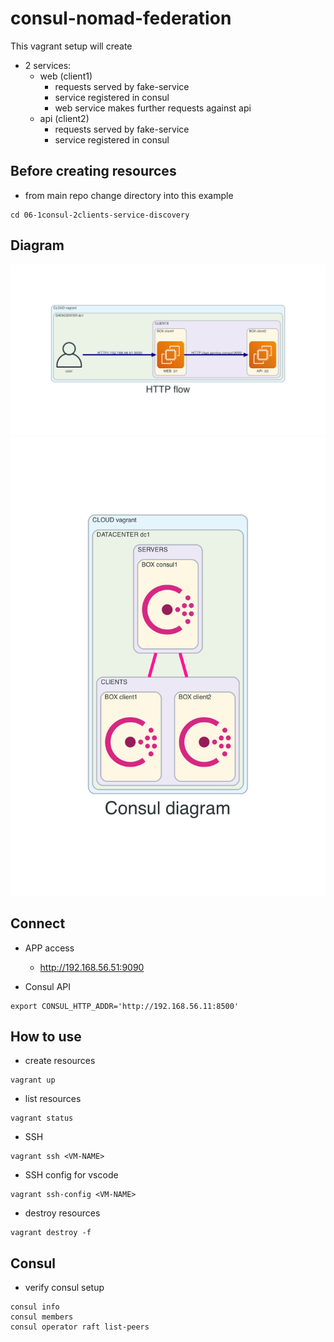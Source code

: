 # consul-nomad-federation
This vagrant setup will create
- 2 services:
  - web (client1)
    - requests served by fake-service
    - service registered in consul
    - web service makes further requests against api
  - api (client2)
    - requests served by fake-service
    - service registered in consul

## Before creating resources
- from main repo change directory into this example
```
cd 06-1consul-2clients-service-discovery
```

## Diagram
![](./diagram/http-flow.png)
![](./diagram/diagram.png)

## Connect
- APP access
  - http://192.168.56.51:9090

- Consul API
```
export CONSUL_HTTP_ADDR='http://192.168.56.11:8500'
```


## How to use
- create resources
```
vagrant up
```

- list resources
```
vagrant status
```

- SSH
```
vagrant ssh <VM-NAME>
```

- SSH config for vscode
```
vagrant ssh-config <VM-NAME>
```

- destroy resources
```
vagrant destroy -f
```

## Consul
- verify consul setup
```
consul info
consul members
consul operator raft list-peers
```